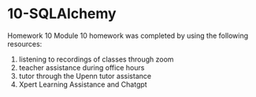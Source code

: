 # 10-SQLAlchemy
 Homework 10
Module 10 homework was completed by using the following resources:
1) listening to recordings of classes through zoom
2) teacher assistance during office hours
3) tutor through the Upenn tutor assistance
4) Xpert Learning Assistance and Chatgpt